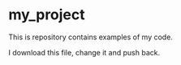 # my_project
This is repository contains examples of my code.

I download this file, change it and push back.
